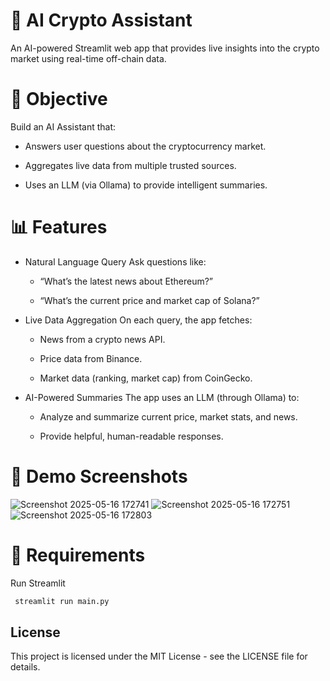 # 🧠 AI Crypto Assistant

An AI-powered Streamlit web app that provides live insights into the crypto market using real-time off-chain data.

# 🚀 Objective

Build an AI Assistant that:

- Answers user questions about the cryptocurrency market.

- Aggregates live data from multiple trusted sources.

- Uses an LLM (via Ollama) to provide intelligent summaries.

# 📊 Features

- Natural Language Query
  Ask questions like:

  - “What’s the latest news about Ethereum?”

  - “What’s the current price and market cap of Solana?”

- Live Data Aggregation
  On each query, the app fetches:

  - News from a crypto news API.

  - Price data from Binance.

  - Market data (ranking, market cap) from CoinGecko.

- AI-Powered Summaries
  The app uses an LLM (through Ollama) to:

  - Analyze and summarize current price, market stats, and news.

  - Provide helpful, human-readable responses.

# 📃 Demo Screenshots
![Screenshot 2025-05-16 172741](https://github.com/user-attachments/assets/305326fc-a500-4c41-adb9-c9fdf7944ee3)
![Screenshot 2025-05-16 172751](https://github.com/user-attachments/assets/5330dd3d-980f-4655-b156-60e3efe17f88)
![Screenshot 2025-05-16 172803](https://github.com/user-attachments/assets/2d7b5b5d-7fe3-412c-b6e5-78e5a2865d85)

# 🔧 Requirements

 Run Streamlit

```bash
 streamlit run main.py
```

## License

This project is licensed under the MIT License - see the LICENSE file for details.
